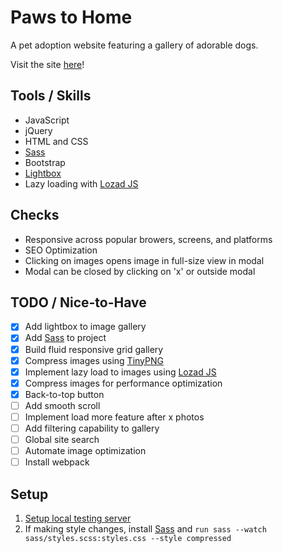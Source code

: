 # Paws to Home

A pet adoption website featuring a gallery of adorable dogs.

Visit the site [here](https://pawstohome.herokuapp.com/)!

## Tools / Skills
- JavaScript
- jQuery
- HTML and CSS
- [Sass](https://sass-lang.com/)
- Bootstrap
- [Lightbox](http://ashleydw.github.io/lightbox/)
- Lazy loading with [Lozad JS](https://github.com/ApoorvSaxena/lozad.js)

## Checks
- Responsive across popular browers, screens, and platforms
- SEO Optimization
- Clicking on images opens image in full-size view in modal
- Modal can be closed by clicking on 'x' or outside modal

## TODO / Nice-to-Have
- [x] Add lightbox to image gallery
- [x] Add [Sass](https://sass-lang.com/) to project
- [x] Build fluid responsive grid gallery
- [x] Compress images using [TinyPNG](https://tinypng.com/)
- [x] Implement lazy load to images using [Lozad JS](https://github.com/ApoorvSaxena/lozad.js)
- [x] Compress images for performance optimization
- [x] Back-to-top button
- [ ] Add smooth scroll
- [ ] Implement load more feature after x photos
- [ ] Add filtering capability to gallery
- [ ] Global site search
- [ ] Automate image optimization
- [ ] Install webpack

## Setup
1. [Setup local testing server](https://developer.mozilla.org/en-US/docs/Learn/Common_questions/set_up_a_local_testing_server#Running_a_simple_local_HTTP_server)
2. If making style changes, install [Sass](https://sass-lang.com/) and `run sass --watch sass/styles.scss:styles.css --style compressed`
